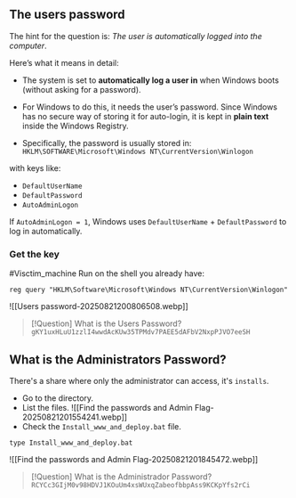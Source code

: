 
## The users password

The hint for the question is: *The user is automatically logged into the computer*.

Here’s what it means in detail:

- The system is set to **automatically log a user in** when Windows boots (without asking for a password).

- For Windows to do this, it needs the user’s password. Since Windows has no secure way of storing it for auto-login, it is kept in **plain text** inside the Windows Registry.

- Specifically, the password is usually stored in:
	`HKLM\SOFTWARE\Microsoft\Windows NT\CurrentVersion\Winlogon`

with keys like:

- `DefaultUserName`
- `DefaultPassword`
- `AutoAdminLogon`

If `AutoAdminLogon = 1`, Windows uses `DefaultUserName` + `DefaultPassword` to log in automatically.

### Get the key

#Visctim_machine
Run on the shell you already have:

```
reg query "HKLM\Software\Microsoft\Windows NT\CurrentVersion\Winlogon"
```

![[Users password-20250821200806508.webp]]

> [!Question] What is the Users Password?
> `gKY1uxHLuU1zzlI4wwdAcKUw35TPMdv7PAEE5dAFbV2NxpPJVO7eeSH`

## What is the Administrators Password?

There's a share where only the administrator can access, it's `installs`.

- Go to the directory.
- List the files.
	![[Find the passwords and Admin Flag-20250821201554241.webp]]
- Check the `Install_www_and_deploy.bat` file.
```
type Install_www_and_deploy.bat
```

![[Find the passwords and Admin Flag-20250821201845472.webp]]

> [!Question] What is the Administrador Password?
> `RCYCc3GIjM0v98HDVJ1KOuUm4xsWUxqZabeofbbpAss9KCKpYfs2rCi`

